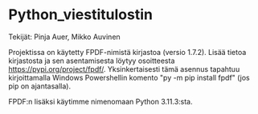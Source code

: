 # Python_viestitulostin

Tekijät: Pinja Auer, Mikko Auvinen

Projektissa on käytetty FPDF-nimistä kirjastoa (versio 1.7.2). Lisää tietoa kirjastosta ja sen asentamisesta
löytyy osoitteesta https://pypi.org/project/fpdf/. Yksinkertaisesti tämä asennus tapahtuu kirjoittamalla Windows Powershellin komento "py -m pip install fpdf" (jos pip on ajantasalla).

FPDF:n lisäksi käytimme nimenomaan Python 3.11.3:sta.
